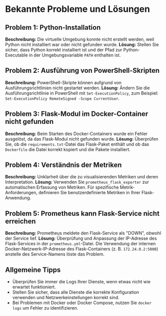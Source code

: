 # Bekannte Probleme und Lösungen

## Problem 1: Python-Installation
**Beschreibung:** Die virtuelle Umgebung konnte nicht erstellt werden, weil Python nicht installiert war oder nicht gefunden wurde.
**Lösung:** Stellen Sie sicher, dass Python korrekt installiert ist und der Pfad zur Python-Executable in der Umgebungsvariable `PATH` enthalten ist.

## Problem 2: Ausführung von PowerShell-Skripten
**Beschreibung:** PowerShell-Skripte können aufgrund von Ausführungsrichtlinien nicht gestartet werden.
**Lösung:** Ändern Sie die Ausführungsrichtlinie in PowerShell mit `Set-ExecutionPolicy`, zum Beispiel: `Set-ExecutionPolicy RemoteSigned -Scope CurrentUser`.

## Problem 3: Flask-Modul im Docker-Container nicht gefunden
**Beschreibung:** Beim Starten des Docker-Containers wurde ein Fehler ausgelöst, da das Flask-Modul nicht gefunden wurde.
**Lösung:** Überprüfen Sie, ob die `requirements.txt`-Datei das Flask-Paket enthält und ob das `Dockerfile` die Datei korrekt kopiert und die Pakete installiert.

## Problem 4: Verständnis der Metriken
**Beschreibung:** Unklarheit über die zu visualisierenden Metriken und deren Interpretation.
**Lösung:** Verwenden Sie `prometheus_flask_exporter` zur automatischen Erfassung von Metriken. Für spezifische Metrik-Anforderungen, definieren Sie benutzerdefinierte Metriken in Ihrer Flask-Anwendung.

## Problem 5: Prometheus kann Flask-Service nicht erreichen
**Beschreibung:** Prometheus meldete den Flask-Service als "DOWN", obwohl der Service lief.
**Lösung:** Überprüfung und Anpassung der IP-Adresse des Flask-Services in der `prometheus.yml`-Datei. Die Verwendung der internen Docker-Netzwerk-IP-Adresse des Flask-Containers (z. B. `172.24.0.2:5000`) anstelle des Service-Namens löste das Problem.

## Allgemeine Tipps
- Überprüfen Sie immer die Logs Ihrer Dienste, wenn etwas nicht wie erwartet funktioniert.
- Stellen Sie sicher, dass alle Dienste die korrekte Konfiguration verwenden und Netzwerkeinstellungen korrekt sind.
- Bei Problemen mit Docker oder Docker Compose, nutzen Sie `docker logs` um Fehler zu identifizieren.

